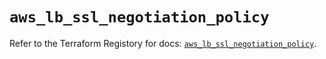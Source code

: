 # `aws_lb_ssl_negotiation_policy`

Refer to the Terraform Registory for docs: [`aws_lb_ssl_negotiation_policy`](https://www.terraform.io/docs/providers/aws/r/lb_ssl_negotiation_policy).
